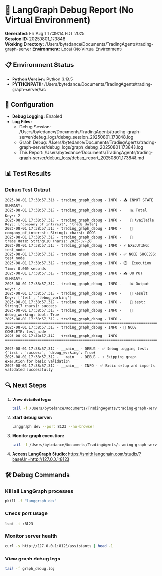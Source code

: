 # 🐛 LangGraph Debug Report (No Virtual Environment)

**Generated:** Fri Aug  1 17:39:14 PDT 2025  
**Session ID:** 20250801_173848  
**Working Directory:** /Users/bytedance/Documents/TradingAgents/trading-graph-server
**Environment:** Local (No Virtual Environment)

## 📋 Environment Status

- **Python Version:** Python 3.13.5
- **PYTHONPATH:** /Users/bytedance/Documents/TradingAgents/trading-graph-server/src

## 🔧 Configuration

- **Debug Logging:** Enabled
- **Log Files:**
  - Debug Session: /Users/bytedance/Documents/TradingAgents/trading-graph-server/debug_logs/debug_session_20250801_173848.log
  - Graph Debug: /Users/bytedance/Documents/TradingAgents/trading-graph-server/debug_logs/graph_debug_20250801_173848.log
  - This Report: /Users/bytedance/Documents/TradingAgents/trading-graph-server/debug_logs/debug_report_20250801_173848.md

## 📊 Test Results

### Debug Test Output
```
2025-08-01 17:38:57,316 - trading_graph_debug - INFO - 📥 INPUT STATE SUMMARY:
2025-08-01 17:38:57,317 - trading_graph_debug - INFO -    📊 Total Keys: 2
2025-08-01 17:38:57,317 - trading_graph_debug - INFO -    🔑 Available Keys: ['company_of_interest', 'trade_date']
2025-08-01 17:38:57,317 - trading_graph_debug - INFO -    📝 company_of_interest: String(4 chars): GOOG
2025-08-01 17:38:57,317 - trading_graph_debug - INFO -    📝 trade_date: String(10 chars): 2025-07-28
2025-08-01 17:38:57,317 - trading_graph_debug - INFO - ⚡ EXECUTING: test_node
2025-08-01 17:38:57,317 - trading_graph_debug - INFO - ✅ NODE SUCCESS: test_node
2025-08-01 17:38:57,317 - trading_graph_debug - INFO - ⏱️  Execution Time: 0.000 seconds
2025-08-01 17:38:57,317 - trading_graph_debug - INFO - 📤 OUTPUT SUMMARY:
2025-08-01 17:38:57,317 - trading_graph_debug - INFO -    📊 Output Keys: 2
2025-08-01 17:38:57,317 - trading_graph_debug - INFO -    🔑 Result Keys: ['test', 'debug_working']
2025-08-01 17:38:57,317 - trading_graph_debug - INFO -    📝 test: String(7 chars): success
2025-08-01 17:38:57,317 - trading_graph_debug - INFO -    📝 debug_working: bool: True
2025-08-01 17:38:57,317 - trading_graph_debug - INFO - ================================================================================
2025-08-01 17:38:57,317 - trading_graph_debug - INFO - 🏁 NODE COMPLETE: test_node
2025-08-01 17:38:57,317 - trading_graph_debug - INFO - ================================================================================

2025-08-01 17:38:57,317 - __main__ - DEBUG - ✅ Debug logging test: {'test': 'success', 'debug_working': True}
2025-08-01 17:38:57,317 - __main__ - DEBUG - ⚡ Skipping graph execution for basic validation
2025-08-01 17:38:57,317 - __main__ - INFO - ✅ Basic setup and imports validated successfully
```

## 🔍 Next Steps

1. **View detailed logs:**
   ```bash
   tail -f /Users/bytedance/Documents/TradingAgents/trading-graph-server/debug_logs/debug_session_20250801_173848.log
   ```

2. **Start debug server:**
   ```bash
   langgraph dev --port 8123 --no-browser
   ```

3. **Monitor graph execution:**
   ```bash
   tail -f /Users/bytedance/Documents/TradingAgents/trading-graph-server/debug_logs/graph_debug_20250801_173848.log
   ```

4. **Access LangGraph Studio:**
   https://smith.langchain.com/studio/?baseUrl=http://127.0.0.1:8123

## 🛠️ Debug Commands

### Kill all LangGraph processes
```bash
pkill -f "langgraph dev"
```

### Check port usage
```bash
lsof -i :8123
```

### Monitor server health
```bash
curl -s http://127.0.0.1:8123/assistants | head -1
```

### View graph debug logs
```bash
tail -f graph_debug.log
```

